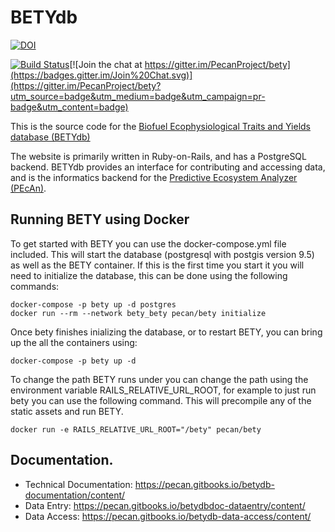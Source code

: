 # BETYdb

[![DOI](https://zenodo.org/badge/4469/PecanProject/bety.svg)](https://zenodo.org/badge/latestdoi/4469/PecanProject/bety)

[![Build Status](https://travis-ci.org/PecanProject/bety.svg?branch=master)](https://travis-ci.org/PecanProject/bety)[![Join the chat at https://gitter.im/PecanProject/bety](https://badges.gitter.im/Join%20Chat.svg)](https://gitter.im/PecanProject/bety?utm_source=badge&utm_medium=badge&utm_campaign=pr-badge&utm_content=badge)

This is the source code for the [Biofuel Ecophysiological Traits and Yields database (BETYdb)](http://www.betydb.org)

The website is primarily written in Ruby-on-Rails, and has a PostgreSQL backend.
BETYdb provides an interface for contributing and accessing data, and is the informatics backend for the [Predictive Ecosystem Analyzer (PEcAn)](http://www.pecanproject.org).

## Running BETY using Docker

To get started with BETY you can use the docker-compose.yml file included. This will start the database (postgresql with postgis version 9.5) as well as the BETY container. If this is the first time you start it you will need to initialize the database, this can be done using the following commands:

```
docker-compose -p bety up -d postgres
docker run --rm --network bety_bety pecan/bety initialize
```

Once bety finishes inializing the database, or to restart BETY, you can bring up the all the containers using:

```
docker-compose -p bety up -d
```

To change the path BETY runs under you can change the path using the environment variable RAILS_RELATIVE_URL_ROOT, for example to just run bety you can use the following command. This will precompile any of the static assets and run BETY.

```
docker run -e RAILS_RELATIVE_URL_ROOT="/bety" pecan/bety
```

## Documentation.

* Technical Documentation: https://pecan.gitbooks.io/betydb-documentation/content/
* Data Entry: https://pecan.gitbooks.io/betydbdoc-dataentry/content/
* Data Access: https://pecan.gitbooks.io/betydb-data-access/content/
 
